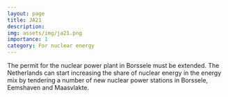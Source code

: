```yaml
---
layout: page
title: JA21
description: 
img: assets/img/ja21.png
importance: 1
category: For nuclear energy
---
```


The permit for the nuclear power plant in Borssele must be extended. The Netherlands can start increasing the share of nuclear energy in the energy mix by tendering a number of new nuclear power stations in Borssele, Eemshaven and Maasvlakte.
